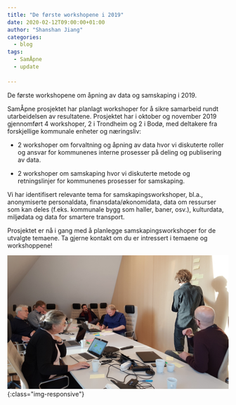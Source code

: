 ```yaml
---
title: "De første workshopene i 2019"
date: 2020-02-12T09:00:00+01:00
author: "Shanshan Jiang"
categories:
  - blog
tags:
  - SamÅpne
  - update

---
```

De første workshopene om åpning av data og samskaping i 2019.

SamÅpne prosjektet har planlagt workshoper for å sikre samarbeid rundt utarbeidelsen av resultatene. Prosjektet har i oktober og november 2019 gjennomført 4 workshoper, 2 i Trondheim og 2 i Bodø, med deltakere fra forskjellige kommunale enheter og næringsliv:

* 2 workshoper om forvaltning og åpning av data hvor vi diskuterte roller og ansvar for kommunenes interne prosesser på deling og publisering av data.

* 2 workshoper om samskaping hvor vi diskuterte metode og retningslinjer for kommunenes prosesser for samskaping.



Vi har identifisert relevante tema for samskapingsworkshoper, bl.a., anonymiserte personaldata, finansdata/økonomidata, data om ressurser som kan deles (f.eks. kommunale bygg som haller, baner, osv.), kulturdata, miljødata og data for smartere transport.

Prosjektet er nå i gang med å planlegge samskapingsworkshoper for de utvalgte temaene. Ta gjerne kontakt om du er intressert i temaene og workshoppene!

![Bilde fra workshop](/assets/images/workshop2019.jpg){:class="img-responsive"}
